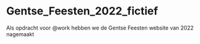 # Gentse_Feesten_2022_fictief
Als opdracht voor @work hebben we de Gentse Feesten website van 2022 nagemaakt
